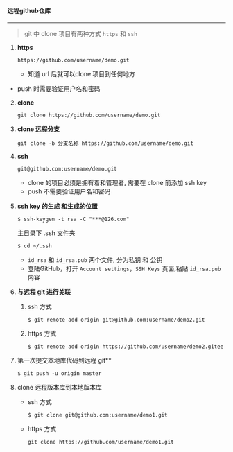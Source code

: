 #### 远程github仓库

---

> git 中 clone 项目有两种方式 `https` 和 `ssh`

1. **https**

    ```
    https://github.com/username/demo.git
    ```

    - 知道 url 后就可以clone 项目到任何地方
- push 时需要验证用户名和密码
  
2. **clone**

    ```
    git clone https://github.com/username/demo.git
    ```

3. **clone 远程分支**

    ```
    git clone -b 分支名称 https://github.com/username/demo.git
    ```

3. **ssh**

    ```
    git@github.com:username/demo.git
    ```

    - clone 的项目必须是拥有着和管理者, 需要在 clone 前添加 ssh key
    - push 不需要验证用户名和密码

2. **ssh key 的生成 和生成的位置**

    ```
    $ ssh-keygen -t rsa -C "***@126.com"
    ```

    主目录下 .ssh 文件夹

    ```
    $ cd ~/.ssh
    ```

    - `id_rsa` 和 `id_rsa.pub` 两个文件, 分为私钥 和 公钥
    - 登陆GitHub，打开 `Account settings`，`SSH Keys` 页面,粘贴 `id_rsa.pub` 内容

3. **与远程 git 进行关联**

    1. ssh 方式

        ```
        $ git remote add origin git@github.com:username/demo2.git
        ```

    2. https 方式

        ```
        $ git remote add origin https://github.com/username/demo2.gitee
        ```

4. 第一次提交本地库代码到远程 git**

    ```
    $ git push -u origin master
    ```

5. clone 远程版本库到本地版本库

    - ssh 方式

        ```
        $ git clone git@github.com:username/demo1.git
        ```

    - https 方式

        ```
        git clone https://github.com/username/demo1.git
        ```

        
